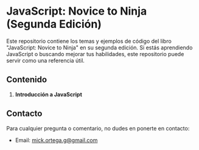 # JavaScript: Novice to Ninja (Segunda Edición)

Este repositorio contiene los temas y ejemplos de código del libro "JavaScript: Novice to Ninja" en su segunda edición. Si estás aprendiendo JavaScript o buscando mejorar tus habilidades, este repositorio puede servir como una referencia útil.

## Contenido
1. **Introducción a JavaScript**

## Contacto

Para cualquier pregunta o comentario, no dudes en ponerte en contacto:
- Email: mick.ortega.g@gmail.com
